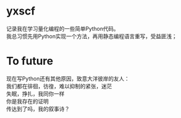 # yxscf
记录我在学习量化编程的一些简单Python代码。  
我总习惯先用Python实现一个方法，再用静态编程语言重写，受益匪浅；  

# To future
现在写Python还有其他原因，致意大洋彼岸的友人：  
我们都在徘徊，彷徨，难以抑制的紧张，迷茫  
失眠，挣扎，我同你一样  
你是我存在的证明  
传达到了吗，我的叙事诗？
